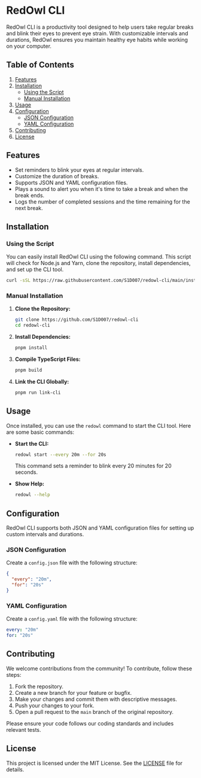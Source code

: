 # RedOwl CLI

RedOwl CLI is a productivity tool designed to help users take regular breaks and blink their eyes to prevent eye strain. With customizable intervals and durations, RedOwl ensures you maintain healthy eye habits while working on your computer.

## Table of Contents

1. [Features](#features)
2. [Installation](#installation)
   - [Using the Script](#using-the-script)
   - [Manual Installation](#manual-installation)
3. [Usage](#usage)
4. [Configuration](#configuration)
   - [JSON Configuration](#json-configuration)
   - [YAML Configuration](#yaml-configuration)
5. [Contributing](#contributing)
6. [License](#license)

## Features

- Set reminders to blink your eyes at regular intervals.
- Customize the duration of breaks.
- Supports JSON and YAML configuration files.
- Plays a sound to alert you when it's time to take a break and when the break ends.
- Logs the number of completed sessions and the time remaining for the next break.

## Installation

### Using the Script

You can easily install RedOwl CLI using the following command. This script will check for Node.js and Yarn, clone the repository, install dependencies, and set up the CLI tool.

```sh
curl -sSL https://raw.githubusercontent.com/S1D007/redowl-cli/main/install.sh | bash
```

### Manual Installation

1. **Clone the Repository:**

   ```sh
   git clone https://github.com/S1D007/redowl-cli
   cd redowl-cli
   ```

2. **Install Dependencies:**

   ```sh
   pnpm install
   ```

3. **Compile TypeScript Files:**

   ```sh
   pnpm build
   ```

4. **Link the CLI Globally:**

   ```sh
   pnpm run link-cli
   ```

## Usage

Once installed, you can use the `redowl` command to start the CLI tool. Here are some basic commands:

- **Start the CLI:**

  ```sh
  redowl start --every 20m --for 20s
  ```

  This command sets a reminder to blink every 20 minutes for 20 seconds.

- **Show Help:**

  ```sh
  redowl --help
  ```

## Configuration

RedOwl CLI supports both JSON and YAML configuration files for setting up custom intervals and durations.

### JSON Configuration

Create a `config.json` file with the following structure:

```json
{
  "every": "20m",
  "for": "20s"
}
```

### YAML Configuration

Create a `config.yaml` file with the following structure:

```yaml
every: "20m"
for: "20s"
```

## Contributing

We welcome contributions from the community! To contribute, follow these steps:

1. Fork the repository.
2. Create a new branch for your feature or bugfix.
3. Make your changes and commit them with descriptive messages.
4. Push your changes to your fork.
5. Open a pull request to the `main` branch of the original repository.

Please ensure your code follows our coding standards and includes relevant tests.

## License

This project is licensed under the MIT License. See the [LICENSE](LICENSE) file for details.
